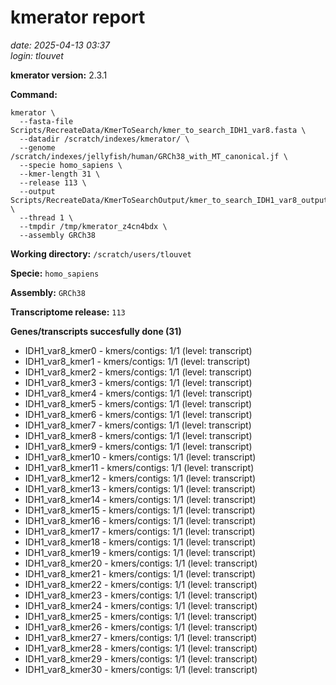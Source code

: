# kmerator report
*date: 2025-04-13 03:37*  
*login: tlouvet*

**kmerator version:** 2.3.1

**Command:**

```
kmerator \
  --fasta-file Scripts/RecreateData/KmerToSearch/kmer_to_search_IDH1_var8.fasta \
  --datadir /scratch/indexes/kmerator/ \
  --genome /scratch/indexes/jellyfish/human/GRCh38_with_MT_canonical.jf \
  --specie homo_sapiens \
  --kmer-length 31 \
  --release 113 \
  --output Scripts/RecreateData/KmerToSearchOutput/kmer_to_search_IDH1_var8_output \
  --thread 1 \
  --tmpdir /tmp/kmerator_z4cn4bdx \
  --assembly GRCh38
```

**Working directory:** `/scratch/users/tlouvet`

**Specie:** `homo_sapiens`

**Assembly:** `GRCh38`

**Transcriptome release:** `113`

**Genes/transcripts succesfully done (31)**

- IDH1_var8_kmer0 - kmers/contigs: 1/1 (level: transcript)
- IDH1_var8_kmer1 - kmers/contigs: 1/1 (level: transcript)
- IDH1_var8_kmer2 - kmers/contigs: 1/1 (level: transcript)
- IDH1_var8_kmer3 - kmers/contigs: 1/1 (level: transcript)
- IDH1_var8_kmer4 - kmers/contigs: 1/1 (level: transcript)
- IDH1_var8_kmer5 - kmers/contigs: 1/1 (level: transcript)
- IDH1_var8_kmer6 - kmers/contigs: 1/1 (level: transcript)
- IDH1_var8_kmer7 - kmers/contigs: 1/1 (level: transcript)
- IDH1_var8_kmer8 - kmers/contigs: 1/1 (level: transcript)
- IDH1_var8_kmer9 - kmers/contigs: 1/1 (level: transcript)
- IDH1_var8_kmer10 - kmers/contigs: 1/1 (level: transcript)
- IDH1_var8_kmer11 - kmers/contigs: 1/1 (level: transcript)
- IDH1_var8_kmer12 - kmers/contigs: 1/1 (level: transcript)
- IDH1_var8_kmer13 - kmers/contigs: 1/1 (level: transcript)
- IDH1_var8_kmer14 - kmers/contigs: 1/1 (level: transcript)
- IDH1_var8_kmer15 - kmers/contigs: 1/1 (level: transcript)
- IDH1_var8_kmer16 - kmers/contigs: 1/1 (level: transcript)
- IDH1_var8_kmer17 - kmers/contigs: 1/1 (level: transcript)
- IDH1_var8_kmer18 - kmers/contigs: 1/1 (level: transcript)
- IDH1_var8_kmer19 - kmers/contigs: 1/1 (level: transcript)
- IDH1_var8_kmer20 - kmers/contigs: 1/1 (level: transcript)
- IDH1_var8_kmer21 - kmers/contigs: 1/1 (level: transcript)
- IDH1_var8_kmer22 - kmers/contigs: 1/1 (level: transcript)
- IDH1_var8_kmer23 - kmers/contigs: 1/1 (level: transcript)
- IDH1_var8_kmer24 - kmers/contigs: 1/1 (level: transcript)
- IDH1_var8_kmer25 - kmers/contigs: 1/1 (level: transcript)
- IDH1_var8_kmer26 - kmers/contigs: 1/1 (level: transcript)
- IDH1_var8_kmer27 - kmers/contigs: 1/1 (level: transcript)
- IDH1_var8_kmer28 - kmers/contigs: 1/1 (level: transcript)
- IDH1_var8_kmer29 - kmers/contigs: 1/1 (level: transcript)
- IDH1_var8_kmer30 - kmers/contigs: 1/1 (level: transcript)
